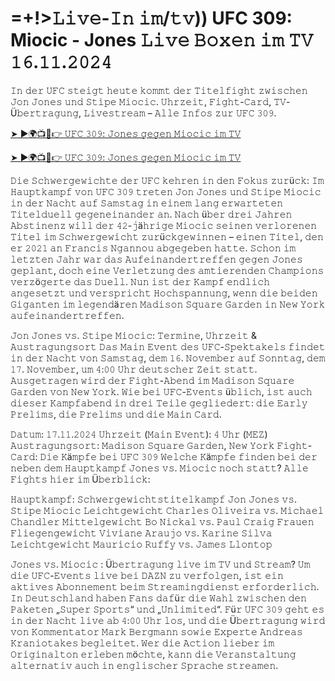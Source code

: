 <h1>=+!>𝙻𝚒𝚟𝚎-𝙸𝚗 𝚒𝚖/𝚝𝚟)) UFC 309: Miocic - Jones 𝙻𝚒𝚟𝚎 𝙱𝚘𝚡𝚎𝚗 𝚒𝚖 𝚃𝚅 𝟷𝟼.𝟷𝟷.𝟸𝟶𝟸𝟺</h1>

𝙸𝚗 𝚍𝚎𝚛 𝚄𝙵𝙲 𝚜𝚝𝚎𝚒𝚐𝚝 𝚑𝚎𝚞𝚝𝚎 𝚔𝚘𝚖𝚖𝚝 𝚍𝚎𝚛 𝚃𝚒𝚝𝚎𝚕𝚏𝚒𝚐𝚑𝚝 𝚣𝚠𝚒𝚜𝚌𝚑𝚎𝚗 𝙹𝚘𝚗 𝙹𝚘𝚗𝚎𝚜 𝚞𝚗𝚍 𝚂𝚝𝚒𝚙𝚎 𝙼𝚒𝚘𝚌𝚒𝚌. 𝚄𝚑𝚛𝚣𝚎𝚒𝚝, 𝙵𝚒𝚐𝚑𝚝-𝙲𝚊𝚛𝚍, 𝚃𝚅-Ü𝚋𝚎𝚛𝚝𝚛𝚊𝚐𝚞𝚗𝚐, 𝙻𝚒𝚟𝚎𝚜𝚝𝚛𝚎𝚊𝚖 – 𝙰𝚕𝚕𝚎 𝙸𝚗𝚏𝚘𝚜 𝚣𝚞𝚛 𝚄𝙵𝙲 𝟹𝟶𝟿.

[➤ ►🌍📺📱👉 𝚄𝙵𝙲 𝟹𝟶𝟿: 𝙹𝚘𝚗𝚎𝚜 𝚐𝚎𝚐𝚎𝚗 𝙼𝚒𝚘𝚌𝚒𝚌 𝚒𝚖 𝚃𝚅](https://t.co/OTozO2CcGQ)

[➤ ►🌍📺📱👉 𝚄𝙵𝙲 𝟹𝟶𝟿: 𝙹𝚘𝚗𝚎𝚜 𝚐𝚎𝚐𝚎𝚗 𝙼𝚒𝚘𝚌𝚒𝚌 𝚒𝚖 𝚃𝚅](https://t.co/OTozO2CcGQ)

𝙳𝚒𝚎 𝚂𝚌𝚑𝚠𝚎𝚛𝚐𝚎𝚠𝚒𝚌𝚑𝚝𝚎 𝚍𝚎𝚛 𝚄𝙵𝙲 𝚔𝚎𝚑𝚛𝚎𝚗 𝚒𝚗 𝚍𝚎𝚗 𝙵𝚘𝚔𝚞𝚜 𝚣𝚞𝚛ü𝚌𝚔: 𝙸𝚖 𝙷𝚊𝚞𝚙𝚝𝚔𝚊𝚖𝚙𝚏 𝚟𝚘𝚗 𝚄𝙵𝙲 𝟹𝟶𝟿 𝚝𝚛𝚎𝚝𝚎𝚗 𝙹𝚘𝚗 𝙹𝚘𝚗𝚎𝚜 𝚞𝚗𝚍 𝚂𝚝𝚒𝚙𝚎 𝙼𝚒𝚘𝚌𝚒𝚌 𝚒𝚗 𝚍𝚎𝚛 𝙽𝚊𝚌𝚑𝚝 𝚊𝚞𝚏 𝚂𝚊𝚖𝚜𝚝𝚊𝚐 𝚒𝚗 𝚎𝚒𝚗𝚎𝚖 𝚕𝚊𝚗𝚐 𝚎𝚛𝚠𝚊𝚛𝚝𝚎𝚝𝚎𝚗 𝚃𝚒𝚝𝚎𝚕𝚍𝚞𝚎𝚕𝚕 𝚐𝚎𝚐𝚎𝚗𝚎𝚒𝚗𝚊𝚗𝚍𝚎𝚛 𝚊𝚗. 𝙽𝚊𝚌𝚑 ü𝚋𝚎𝚛 𝚍𝚛𝚎𝚒 𝙹𝚊𝚑𝚛𝚎𝚗 𝙰𝚋𝚜𝚝𝚒𝚗𝚎𝚗𝚣 𝚠𝚒𝚕𝚕 𝚍𝚎𝚛 𝟺𝟸-𝚓ä𝚑𝚛𝚒𝚐𝚎 𝙼𝚒𝚘𝚌𝚒𝚌 𝚜𝚎𝚒𝚗𝚎𝚗 𝚟𝚎𝚛𝚕𝚘𝚛𝚎𝚗𝚎𝚗 𝚃𝚒𝚝𝚎𝚕 𝚒𝚖 𝚂𝚌𝚑𝚠𝚎𝚛𝚐𝚎𝚠𝚒𝚌𝚑𝚝 𝚣𝚞𝚛ü𝚌𝚔𝚐𝚎𝚠𝚒𝚗𝚗𝚎𝚗 – 𝚎𝚒𝚗𝚎𝚗 𝚃𝚒𝚝𝚎𝚕, 𝚍𝚎𝚗 𝚎𝚛 𝟸𝟶𝟸𝟷 𝚊𝚗 𝙵𝚛𝚊𝚗𝚌𝚒𝚜 𝙽𝚐𝚊𝚗𝚗𝚘𝚞 𝚊𝚋𝚐𝚎𝚐𝚎𝚋𝚎𝚗 𝚑𝚊𝚝𝚝𝚎. 𝚂𝚌𝚑𝚘𝚗 𝚒𝚖 𝚕𝚎𝚝𝚣𝚝𝚎𝚗 𝙹𝚊𝚑𝚛 𝚠𝚊𝚛 𝚍𝚊𝚜 𝙰𝚞𝚏𝚎𝚒𝚗𝚊𝚗𝚍𝚎𝚛𝚝𝚛𝚎𝚏𝚏𝚎𝚗 𝚐𝚎𝚐𝚎𝚗 𝙹𝚘𝚗𝚎𝚜 𝚐𝚎𝚙𝚕𝚊𝚗𝚝, 𝚍𝚘𝚌𝚑 𝚎𝚒𝚗𝚎 𝚅𝚎𝚛𝚕𝚎𝚝𝚣𝚞𝚗𝚐 𝚍𝚎𝚜 𝚊𝚖𝚝𝚒𝚎𝚛𝚎𝚗𝚍𝚎𝚗 𝙲𝚑𝚊𝚖𝚙𝚒𝚘𝚗𝚜 𝚟𝚎𝚛𝚣ö𝚐𝚎𝚛𝚝𝚎 𝚍𝚊𝚜 𝙳𝚞𝚎𝚕𝚕. 𝙽𝚞𝚗 𝚒𝚜𝚝 𝚍𝚎𝚛 𝙺𝚊𝚖𝚙𝚏 𝚎𝚗𝚍𝚕𝚒𝚌𝚑 𝚊𝚗𝚐𝚎𝚜𝚎𝚝𝚣𝚝 𝚞𝚗𝚍 𝚟𝚎𝚛𝚜𝚙𝚛𝚒𝚌𝚑𝚝 𝙷𝚘𝚌𝚑𝚜𝚙𝚊𝚗𝚗𝚞𝚗𝚐, 𝚠𝚎𝚗𝚗 𝚍𝚒𝚎 𝚋𝚎𝚒𝚍𝚎𝚗 𝙶𝚒𝚐𝚊𝚗𝚝𝚎𝚗 𝚒𝚖 𝚕𝚎𝚐𝚎𝚗𝚍ä𝚛𝚎𝚗 𝙼𝚊𝚍𝚒𝚜𝚘𝚗 𝚂𝚚𝚞𝚊𝚛𝚎 𝙶𝚊𝚛𝚍𝚎𝚗 𝚒𝚗 𝙽𝚎𝚠 𝚈𝚘𝚛𝚔 𝚊𝚞𝚏𝚎𝚒𝚗𝚊𝚗𝚍𝚎𝚛𝚝𝚛𝚎𝚏𝚏𝚎𝚗.

𝙹𝚘𝚗 𝙹𝚘𝚗𝚎𝚜 𝚟𝚜. 𝚂𝚝𝚒𝚙𝚎 𝙼𝚒𝚘𝚌𝚒𝚌: 𝚃𝚎𝚛𝚖𝚒𝚗𝚎, 𝚄𝚑𝚛𝚣𝚎𝚒𝚝 & 𝙰𝚞𝚜𝚝𝚛𝚊𝚐𝚞𝚗𝚐𝚜𝚘𝚛𝚝
𝙳𝚊𝚜 𝙼𝚊𝚒𝚗 𝙴𝚟𝚎𝚗𝚝 𝚍𝚎𝚜 𝚄𝙵𝙲-𝚂𝚙𝚎𝚔𝚝𝚊𝚔𝚎𝚕𝚜 𝚏𝚒𝚗𝚍𝚎𝚝 𝚒𝚗 𝚍𝚎𝚛 𝙽𝚊𝚌𝚑𝚝 𝚟𝚘𝚗 𝚂𝚊𝚖𝚜𝚝𝚊𝚐, 𝚍𝚎𝚖 𝟷𝟼. 𝙽𝚘𝚟𝚎𝚖𝚋𝚎𝚛 𝚊𝚞𝚏 𝚂𝚘𝚗𝚗𝚝𝚊𝚐, 𝚍𝚎𝚖 𝟷𝟽. 𝙽𝚘𝚟𝚎𝚖𝚋𝚎𝚛, 𝚞𝚖 𝟺:𝟶𝟶 𝚄𝚑𝚛 𝚍𝚎𝚞𝚝𝚜𝚌𝚑𝚎𝚛 𝚉𝚎𝚒𝚝 𝚜𝚝𝚊𝚝𝚝. 𝙰𝚞𝚜𝚐𝚎𝚝𝚛𝚊𝚐𝚎𝚗 𝚠𝚒𝚛𝚍 𝚍𝚎𝚛 𝙵𝚒𝚐𝚑𝚝-𝙰𝚋𝚎𝚗𝚍 𝚒𝚖 𝙼𝚊𝚍𝚒𝚜𝚘𝚗 𝚂𝚚𝚞𝚊𝚛𝚎 𝙶𝚊𝚛𝚍𝚎𝚗 𝚟𝚘𝚗 𝙽𝚎𝚠 𝚈𝚘𝚛𝚔. 𝚆𝚒𝚎 𝚋𝚎𝚒 𝚄𝙵𝙲-𝙴𝚟𝚎𝚗𝚝𝚜 ü𝚋𝚕𝚒𝚌𝚑, 𝚒𝚜𝚝 𝚊𝚞𝚌𝚑 𝚍𝚒𝚎𝚜𝚎𝚛 𝙺𝚊𝚖𝚙𝚏𝚊𝚋𝚎𝚗𝚍 𝚒𝚗 𝚍𝚛𝚎𝚒 𝚃𝚎𝚒𝚕𝚎 𝚐𝚎𝚐𝚕𝚒𝚎𝚍𝚎𝚛𝚝: 𝚍𝚒𝚎 𝙴𝚊𝚛𝚕𝚢 𝙿𝚛𝚎𝚕𝚒𝚖𝚜, 𝚍𝚒𝚎 𝙿𝚛𝚎𝚕𝚒𝚖𝚜 𝚞𝚗𝚍 𝚍𝚒𝚎 𝙼𝚊𝚒𝚗 𝙲𝚊𝚛𝚍.

𝙳𝚊𝚝𝚞𝚖: 𝟷𝟽.𝟷𝟷.𝟸𝟶𝟸𝟺
𝚄𝚑𝚛𝚣𝚎𝚒𝚝 (𝙼𝚊𝚒𝚗 𝙴𝚟𝚎𝚗𝚝): 𝟺 𝚄𝚑𝚛 (𝙼𝙴𝚉)
𝙰𝚞𝚜𝚝𝚛𝚊𝚐𝚞𝚗𝚐𝚜𝚘𝚛𝚝: 𝙼𝚊𝚍𝚒𝚜𝚘𝚗 𝚂𝚚𝚞𝚊𝚛𝚎 𝙶𝚊𝚛𝚍𝚎𝚗, 𝙽𝚎𝚠 𝚈𝚘𝚛𝚔
𝙵𝚒𝚐𝚑𝚝-𝙲𝚊𝚛𝚍: 𝙳𝚒𝚎 𝙺ä𝚖𝚙𝚏𝚎 𝚋𝚎𝚒 𝚄𝙵𝙲 𝟹𝟶𝟿
𝚆𝚎𝚕𝚌𝚑𝚎 𝙺ä𝚖𝚙𝚏𝚎 𝚏𝚒𝚗𝚍𝚎𝚗 𝚋𝚎𝚒 𝚍𝚎𝚛 𝚗𝚎𝚋𝚎𝚗 𝚍𝚎𝚖 𝙷𝚊𝚞𝚙𝚝𝚔𝚊𝚖𝚙𝚏 𝙹𝚘𝚗𝚎𝚜 𝚟𝚜. 𝙼𝚒𝚘𝚌𝚒𝚌 𝚗𝚘𝚌𝚑 𝚜𝚝𝚊𝚝𝚝? 𝙰𝚕𝚕𝚎 𝙵𝚒𝚐𝚑𝚝𝚜 𝚑𝚒𝚎𝚛 𝚒𝚖 Ü𝚋𝚎𝚛𝚋𝚕𝚒𝚌𝚔:

𝙷𝚊𝚞𝚙𝚝𝚔𝚊𝚖𝚙𝚏: 𝚂𝚌𝚑𝚠𝚎𝚛𝚐𝚎𝚠𝚒𝚌𝚑𝚝𝚜𝚝𝚒𝚝𝚎𝚕𝚔𝚊𝚖𝚙𝚏
𝙹𝚘𝚗 𝙹𝚘𝚗𝚎𝚜 𝚟𝚜. 𝚂𝚝𝚒𝚙𝚎 𝙼𝚒𝚘𝚌𝚒𝚌
𝙻𝚎𝚒𝚌𝚑𝚝𝚐𝚎𝚠𝚒𝚌𝚑𝚝
𝙲𝚑𝚊𝚛𝚕𝚎𝚜 𝙾𝚕𝚒𝚟𝚎𝚒𝚛𝚊 𝚟𝚜. 𝙼𝚒𝚌𝚑𝚊𝚎𝚕 𝙲𝚑𝚊𝚗𝚍𝚕𝚎𝚛
𝙼𝚒𝚝𝚝𝚎𝚕𝚐𝚎𝚠𝚒𝚌𝚑𝚝
𝙱𝚘 𝙽𝚒𝚌𝚔𝚊𝚕 𝚟𝚜. 𝙿𝚊𝚞𝚕 𝙲𝚛𝚊𝚒𝚐
𝙵𝚛𝚊𝚞𝚎𝚗 𝙵𝚕𝚒𝚎𝚐𝚎𝚗𝚐𝚎𝚠𝚒𝚌𝚑𝚝
𝚅𝚒𝚟𝚒𝚊𝚗𝚎 𝙰𝚛𝚊𝚞𝚓𝚘 𝚟𝚜. 𝙺𝚊𝚛𝚒𝚗𝚎 𝚂𝚒𝚕𝚟𝚊
𝙻𝚎𝚒𝚌𝚑𝚝𝚐𝚎𝚠𝚒𝚌𝚑𝚝
𝙼𝚊𝚞𝚛𝚒𝚌𝚒𝚘 𝚁𝚞𝚏𝚏𝚢 𝚟𝚜. 𝙹𝚊𝚖𝚎𝚜 𝙻𝚕𝚘𝚗𝚝𝚘𝚙

𝙹𝚘𝚗𝚎𝚜 𝚟𝚜. 𝙼𝚒𝚘𝚌𝚒𝚌 : Ü𝚋𝚎𝚛𝚝𝚛𝚊𝚐𝚞𝚗𝚐 𝚕𝚒𝚟𝚎 𝚒𝚖 𝚃𝚅 𝚞𝚗𝚍 𝚂𝚝𝚛𝚎𝚊𝚖?
𝚄𝚖 𝚍𝚒𝚎 𝚄𝙵𝙲-𝙴𝚟𝚎𝚗𝚝𝚜 𝚕𝚒𝚟𝚎 𝚋𝚎𝚒 𝙳𝙰𝚉𝙽 𝚣𝚞 𝚟𝚎𝚛𝚏𝚘𝚕𝚐𝚎𝚗, 𝚒𝚜𝚝 𝚎𝚒𝚗 𝚊𝚔𝚝𝚒𝚟𝚎𝚜 𝙰𝚋𝚘𝚗𝚗𝚎𝚖𝚎𝚗𝚝 𝚋𝚎𝚒𝚖 𝚂𝚝𝚛𝚎𝚊𝚖𝚒𝚗𝚐𝚍𝚒𝚎𝚗𝚜𝚝 𝚎𝚛𝚏𝚘𝚛𝚍𝚎𝚛𝚕𝚒𝚌𝚑. 𝙸𝚗 𝙳𝚎𝚞𝚝𝚜𝚌𝚑𝚕𝚊𝚗𝚍 𝚑𝚊𝚋𝚎𝚗 𝙵𝚊𝚗𝚜 𝚍𝚊𝚏ü𝚛 𝚍𝚒𝚎 𝚆𝚊𝚑𝚕 𝚣𝚠𝚒𝚜𝚌𝚑𝚎𝚗 𝚍𝚎𝚗 𝙿𝚊𝚔𝚎𝚝𝚎𝚗 „𝚂𝚞𝚙𝚎𝚛 𝚂𝚙𝚘𝚛𝚝𝚜“ 𝚞𝚗𝚍 „𝚄𝚗𝚕𝚒𝚖𝚒𝚝𝚎𝚍“. 𝙵ü𝚛 𝚄𝙵𝙲 𝟹𝟶𝟿 𝚐𝚎𝚑𝚝 𝚎𝚜 𝚒𝚗 𝚍𝚎𝚛 𝙽𝚊𝚌𝚑𝚝 𝚕𝚒𝚟𝚎 𝚊𝚋 𝟺:𝟶𝟶 𝚄𝚑𝚛 𝚕𝚘𝚜, 𝚞𝚗𝚍 𝚍𝚒𝚎 Ü𝚋𝚎𝚛𝚝𝚛𝚊𝚐𝚞𝚗𝚐 𝚠𝚒𝚛𝚍 𝚟𝚘𝚗 𝙺𝚘𝚖𝚖𝚎𝚗𝚝𝚊𝚝𝚘𝚛 𝙼𝚊𝚛𝚔 𝙱𝚎𝚛𝚐𝚖𝚊𝚗𝚗 𝚜𝚘𝚠𝚒𝚎 𝙴𝚡𝚙𝚎𝚛𝚝𝚎 𝙰𝚗𝚍𝚛𝚎𝚊𝚜 𝙺𝚛𝚊𝚗𝚒𝚘𝚝𝚊𝚔𝚎𝚜 𝚋𝚎𝚐𝚕𝚎𝚒𝚝𝚎𝚝. 𝚆𝚎𝚛 𝚍𝚒𝚎 𝙰𝚌𝚝𝚒𝚘𝚗 𝚕𝚒𝚎𝚋𝚎𝚛 𝚒𝚖 𝙾𝚛𝚒𝚐𝚒𝚗𝚊𝚕𝚝𝚘𝚗 𝚎𝚛𝚕𝚎𝚋𝚎𝚗 𝚖ö𝚌𝚑𝚝𝚎, 𝚔𝚊𝚗𝚗 𝚍𝚒𝚎 𝚅𝚎𝚛𝚊𝚗𝚜𝚝𝚊𝚕𝚝𝚞𝚗𝚐 𝚊𝚕𝚝𝚎𝚛𝚗𝚊𝚝𝚒𝚟 𝚊𝚞𝚌𝚑 𝚒𝚗 𝚎𝚗𝚐𝚕𝚒𝚜𝚌𝚑𝚎𝚛 𝚂𝚙𝚛𝚊𝚌𝚑𝚎 𝚜𝚝𝚛𝚎𝚊𝚖𝚎𝚗.
